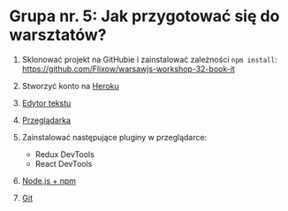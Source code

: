 # Grupa nr. 5: Jak przygotować się do warsztatów?

1. Sklonować projekt na GitHubie i zainstalować zależności `npm install`:
   <https://github.com/Flixow/warsawjs-workshop-32-book-it>
2. Stworzyć konto na [Heroku](https://signup.heroku.com/login)
3. [Edytor tekstu](partials/edytor-tekstu.md)
4. [Przeglądarka](partials/przegladarka.md)
5. Zainstalować następujące pluginy w przeglądarce:

    + Redux DevTools
    + React DevTools

6. [Node.js + npm](partials/node+npm.md)
7. [Git](partials/git-instalacja.md)
